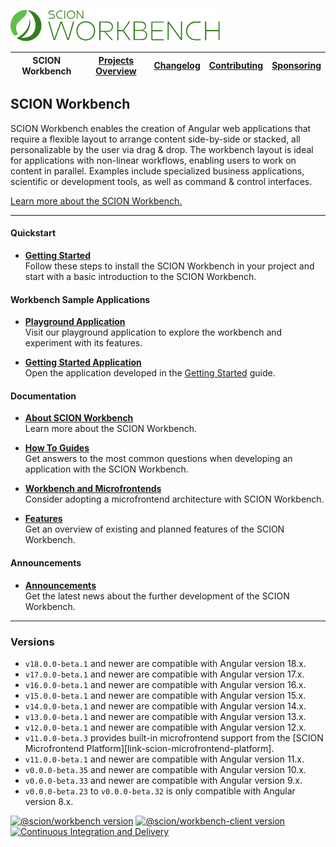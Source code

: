 <a href="/README.md"><img src="/resources/branding/scion-workbench-banner.svg" height="50" alt="SCION Workbench"></a>

| SCION Workbench | [Projects Overview][menu-projects-overview] | [Changelog][menu-changelog] | [Contributing][menu-contributing] | [Sponsoring][menu-sponsoring] |  
| --- | --- | --- | --- | --- |

## SCION Workbench

SCION Workbench enables the creation of Angular web applications that require a flexible layout to arrange content side-by-side or stacked, all personalizable by the user via drag & drop. The workbench layout is ideal for applications with non-linear workflows, enabling users to work on content in parallel. Examples include specialized business applications, scientific or development tools, as well as command & control interfaces.

[Learn more about the SCION Workbench.][link-overview]

***

#### Quickstart

- [**Getting Started**][link-getting-started]\
  Follow these steps to install the SCION Workbench in your project and start with a basic introduction to the SCION Workbench.

#### Workbench Sample Applications

- [**Playground Application**][link-playground-app]\
  Visit our playground application to explore the workbench and experiment with its features.

- [**Getting Started Application**][link-getting-started-app]\
  Open the application developed in the [Getting Started][link-getting-started] guide.

#### Documentation

- [**About SCION Workbench**][link-overview]\
  Learn more about the SCION Workbench.

- [**How To Guides**][link-howto]\
  Get answers to the most common questions when developing an application with the SCION Workbench.

- [**Workbench and Microfrontends**][link-microfrontend-integration]\
  Consider adopting a microfrontend architecture with SCION Workbench.

- [**Features**][link-features]\
  Get an overview of existing and planned features of the SCION Workbench.

#### Announcements  

- [**Announcements**][link-announcements]\
  Get the latest news about the further development of the SCION Workbench.

***

### Versions
- `v18.0.0-beta.1` and newer are compatible with Angular version 18.x.
- `v17.0.0-beta.1` and newer are compatible with Angular version 17.x.
- `v16.0.0-beta.1` and newer are compatible with Angular version 16.x.
- `v15.0.0-beta.1` and newer are compatible with Angular version 15.x.
- `v14.0.0-beta.1` and newer are compatible with Angular version 14.x.
- `v13.0.0-beta.1` and newer are compatible with Angular version 13.x.
- `v12.0.0-beta.1` and newer are compatible with Angular version 12.x.
- `v11.0.0-beta.3` provides built-in microfrontend support from the [SCION Microfrontend Platform][link-scion-microfrontend-platform].
- `v11.0.0-beta.1` and newer are compatible with Angular version 11.x.
- `v0.0.0-beta.35` and newer are compatible with Angular version 10.x.
- `v0.0.0-beta.33` and newer are compatible with Angular version 9.x.
- `v0.0.0-beta.23` to `v0.0.0-beta.32` is only compatible with Angular version 8.x.

[![@scion/workbench version](https://img.shields.io/npm/v/@scion/workbench/latest?label=%40scion%2Fworkbench)][link-workbench-download]
[![@scion/workbench-client version](https://img.shields.io/npm/v/@scion/workbench-client/latest?label=%40scion%2Fworkbench-client)][link-workbench-client-download]
[![Continuous Integration and Delivery][link-github-actions-workflow:status]][link-github-actions-workflow]

[link-workbench-download]: https://www.npmjs.com/package/@scion/workbench
[link-workbench-client-download]: https://www.npmjs.com/package/@scion/workbench-client
[link-github-actions-workflow]: https://github.com/SchweizerischeBundesbahnen/scion-workbench/actions
[link-github-actions-workflow:status]: https://github.com/SchweizerischeBundesbahnen/scion-workbench/workflows/Continuous%20Integration%20and%20Delivery/badge.svg?branch=master&event=push

[link-overview]: /docs/site/overview.md
[link-microfrontend-integration]: /docs/site/microfrontend-integration.md
[link-getting-started]: /docs/site/getting-started.md
[link-howto]: /docs/site/howto/how-to.md
[link-demo-app]: https://schweizerischebundesbahnen.github.io/scion-workbench-demo/#/(view.24:person/64//view.22:person/32//view.5:person/79//view.3:person/15//view.2:person/38//view.1:person/66//activity:person-list)?viewgrid=eyJpZCI6MSwic2FzaDEiOlsidmlld3BhcnQuMSIsInZpZXcuMSIsInZpZXcuMiIsInZpZXcuMSJdLCJzYXNoMiI6eyJpZCI6Miwic2FzaDEiOlsidmlld3BhcnQuMiIsInZpZXcuMyIsInZpZXcuMyJdLCJzYXNoMiI6eyJpZCI6Mywic2FzaDEiOlsidmlld3BhcnQuNCIsInZpZXcuMjQiLCJ2aWV3LjI0Il0sInNhc2gyIjpbInZpZXdwYXJ0LjMiLCJ2aWV3LjIyIiwidmlldy41Iiwidmlldy4yMiJdLCJzcGxpdHRlciI6MC41MTk0Mzg0NDQ5MjQ0MDY2LCJoc3BsaXQiOmZhbHNlfSwic3BsaXR0ZXIiOjAuNTU5NDI0MzI2ODMzNzk3NSwiaHNwbGl0Ijp0cnVlfSwic3BsaXR0ZXIiOjAuMzIyNjI3NzM3MjI2Mjc3MywiaHNwbGl0IjpmYWxzZX0%3D
[link-playground-app]: https://workbench-testing-app.scion.vercel.app
[link-getting-started-app]: https://scion-workbench-getting-started.vercel.app
[link-features]: /docs/site/features.md
[link-announcements]: /docs/site/announcements.md

[menu-home]: /README.md
[menu-projects-overview]: /docs/site/projects-overview.md
[menu-changelog]: /docs/site/changelog.md
[menu-contributing]: /CONTRIBUTING.md
[menu-sponsoring]: /docs/site/sponsoring.md

